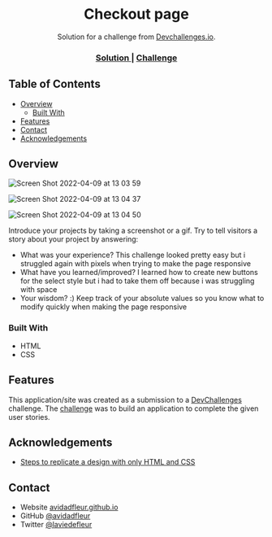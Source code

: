 <!-- Please update value in the {}  -->

<h1 align="center">Checkout page</h1>

<div align="center">
   Solution for a challenge from  <a href="http://devchallenges.io" target="_blank">Devchallenges.io</a>.
</div>

<div align="center">
  <h3>
    <a href="https://avidadfleur.github/checkout-page">
      Solution
    </a>
    <span> | </span>
    <a href="https://devchallenges.io/challenges/0J1NxxGhOUYVqihwegfO">
      Challenge
    </a>
  </h3>
</div>

<!-- TABLE OF CONTENTS -->

## Table of Contents

- [Overview](#overview)
  - [Built With](#built-with)
- [Features](#features)
- [Contact](#contact)
- [Acknowledgements](#acknowledgements)

<!-- OVERVIEW -->

## Overview

![Screen Shot 2022-04-09 at 13 03 59](https://user-images.githubusercontent.com/86981532/162588180-7bc6c70f-2b71-4e88-bbcb-0927416c4623.png)

![Screen Shot 2022-04-09 at 13 04 37](https://user-images.githubusercontent.com/86981532/162588197-b652f847-92c2-48d9-9c2e-21eed12e4587.png)

![Screen Shot 2022-04-09 at 13 04 50](https://user-images.githubusercontent.com/86981532/162588205-596b7462-c9fe-48b6-b18e-86cc1ba8b4fe.png)

Introduce your projects by taking a screenshot or a gif. Try to tell visitors a story about your project by answering:

- What was your experience?
  This challenge looked pretty easy but i struggled again with pixels when trying to make the page responsive
- What have you learned/improved?
  I learned how to create new buttons for the select style but i had to take them off because i was struggling with space
- Your wisdom? :)
  Keep track of your absolute values so you know what to modify quickly when making the page responsive

### Built With

<!-- This section should list any major frameworks that you built your project using. Here are a few examples.-->

- HTML
- CSS

## Features

<!-- List the features of your application or follow the template. Don't share the figma file here :) -->

This application/site was created as a submission to a [DevChallenges](https://devchallenges.io/challenges) challenge. The [challenge](https://devchallenges.io/challenges/0J1NxxGhOUYVqihwegfO) was to build an application to complete the given user stories.

## Acknowledgements

<!-- This section should list any articles or add-ons/plugins that helps you to complete the project. This is optional but it will help you in the future. For exmpale -->

- [Steps to replicate a design with only HTML and CSS](https://devchallenges-blogs.web.app/how-to-replicate-design/)

## Contact

- Website [avidadfleur.github.io](https://avidadfleur.github.io)
- GitHub [@avidadfleur](https://github.com/avidadfleur)
- Twitter [@laviedefleur](https://twitter.com/laviedefleur)
